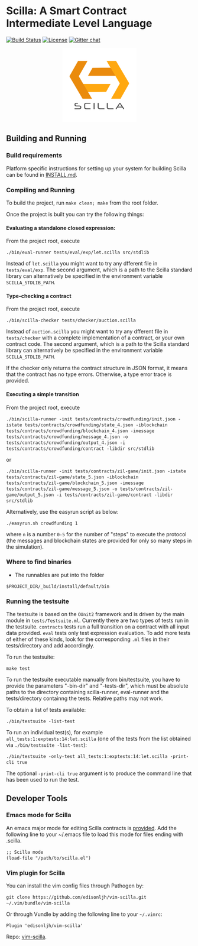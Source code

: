 # Scilla: A Smart Contract Intermediate Level Language

[![Build Status](https://travis-ci.com/Zilliqa/scilla.svg?token=7qzjATfZuxTQvRjMHPVQ&branch=master)](https://travis-ci.com/Zilliqa/scilla)
[![License](https://img.shields.io/cran/l/devtools.svg)](https://github.com/Zilliqa/scilla/blob/master/LICENSE)
[![Gitter chat](http://img.shields.io/badge/chat-on%20gitter-077a8f.svg)](https://gitter.im/Zilliqa/SmartContract)

<p align="center">
  <a href="https://scilla-lang.org/"><img src="https://github.com/Zilliqa/scilla/blob/master/imgs/scilla-logo-color.jpg" width="200" height="200"></a>
</p>

## Building and Running

### Build requirements

Platform specific instructions for setting up your system for building Scilla can be
found in [INSTALL.md](./INSTALL.md).

### Compiling and Running

To build the project, run `make clean; make` from the root folder.

Once the project is built you can try the following things:

#### Evaluating a standalone closed expression:

From the project root, execute

```
./bin/eval-runner tests/eval/exp/let.scilla src/stdlib
```

Instead of `let.scilla` you might want to try any dfferent file in `tests/eval/exp`. The second argument, which is a path
to the Scilla standard library can alternatively be specified in the
environment variable `SCILLA_STDLIB_PATH`.

#### Type-checking a contract

From the project root, execute

```
./bin/scilla-checker tests/checker/auction.scilla
```

Instead of `auction.scilla` you might want to try any dfferent file in
`tests/checker` with a complete implementation of a contract, or your
own contract code. The second argument, which is a path to the Scilla
standard library can alternatively be specified in the environment
variable `SCILLA_STDLIB_PATH`.

If the checker only returns the contract structure in JSON format, it
means that the contract has no type errors. Otherwise, a type error
trace is provided.

#### Executing a simple transition

From the project root, execute

```
./bin/scilla-runner -init tests/contracts/crowdfunding/init.json -istate tests/contracts/crowdfunding/state_4.json -iblockchain tests/contracts/crowdfunding/blockchain_4.json -imessage tests/contracts/crowdfunding/message_4.json -o tests/contracts/crowdfunding/output_4.json -i tests/contracts/crowdfunding/contract -libdir src/stdlib
```
  or
```
./bin/scilla-runner -init tests/contracts/zil-game/init.json -istate tests/contracts/zil-game/state_5.json -iblockchain tests/contracts/zil-game/blockchain_5.json -imessage tests/contracts/zil-game/message_5.json -o tests/contracts/zil-game/output_5.json -i tests/contracts/zil-game/contract -libdir src/stdlib
```

Alternatively, use the easyrun script as below:

```
./easyrun.sh crowdfunding 1
```

where `n` is a number `0-5` for the number of "steps" to execute the
protocol (the messages and blockchain states are provided for only so
many steps in the simulation).

### Where to find binaries

* The runnables are put into the folder

```
$PROJECT_DIR/_build/install/default/bin
```

### Running the testsuite

The testsuite is based on the `OUnit2` framework and is driven by the
main module in `tests/Testsuite.ml`. Currently there are two types of
tests run in the testsuite. `contracts` tests run a full transition on
a contract with all input data provided. `eval` tests only test
expression evaluation. To add more tests of either of these kinds,
look for the corresponding `.ml` files in their tests/directory and add
accordingly.

To run the testsuite:

```
make test
```

To run the testsuite executable manually from bin/testsuite, you have to provide
the parameters "-bin-dir" and "-tests-dir", which must be absolute paths to
the directory containing scilla-runner, eval-runner and the tests/directory
containng the tests. Relative paths may  not work.

To obtain a list of tests available:

```
./bin/testsuite -list-test
```

To run an individual test(s), for example
`all_tests:1:exptests:14:let.scilla`
(one of the tests from the list obtained via `./bin/testsuite -list-test`):

```
./bin/testsuite -only-test all_tests:1:exptests:14:let.scilla -print-cli true 
```

The optional `-print-cli true` argument is to produce the command line
that has been used to run the test.

## Developer Tools
### Emacs mode for Scilla

An emacs major mode for editing Scilla contracts is [provided](./misc/emacs-mode/scilla.el).
Add the following line to your ~/.emacs file to load this mode for files ending with .scilla.

```
;; Scilla mode
(load-file "/path/to/scilla.el")
```
### Vim plugin for Scilla

You can install the vim config files through Pathogen by:
```
git clone https://github.com/edisonljh/vim-scilla.git ~/.vim/bundle/vim-scilla
```

Or through Vundle by adding the following line to your `~/.vimrc`:
```
Plugin 'edisonljh/vim-scilla'
```

Repo: [vim-scilla](https://github.com/edisonljh/vim-scilla).
